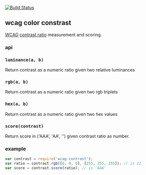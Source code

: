 [![Build Status](https://travis-ci.org/tmcw/wcag-contrast.png)](https://travis-ci.org/tmcw/wcag-contrast)

## wcag color constrast

[WCAG](http://www.w3.org/WAI/intro/wcag.php) [contrast ratio](http://www.w3.org/TR/WCAG20/#contrast-ratiodef)
measurement and scoring.

### api

### `luminance(a, b)`

Return contrast as a numeric ratio given two relative luminances

### `rgb(a, b)`

Return contrast as a numeric ratio given two rgb triplets

### `hex(a, b)`

Return contrast as a numeric ratio given two hex values

### `score(contrast)`

Return score in ('AAA', 'AA', '') given contrast ratio as number.

### example

```js
var contrast = require('wcag-contrast');
var ratio = contrast.rgb([0, 0, 0], [255, 255, 255]); // is 21
var score = contrast.score(ratio); // is 'AAA'
```
